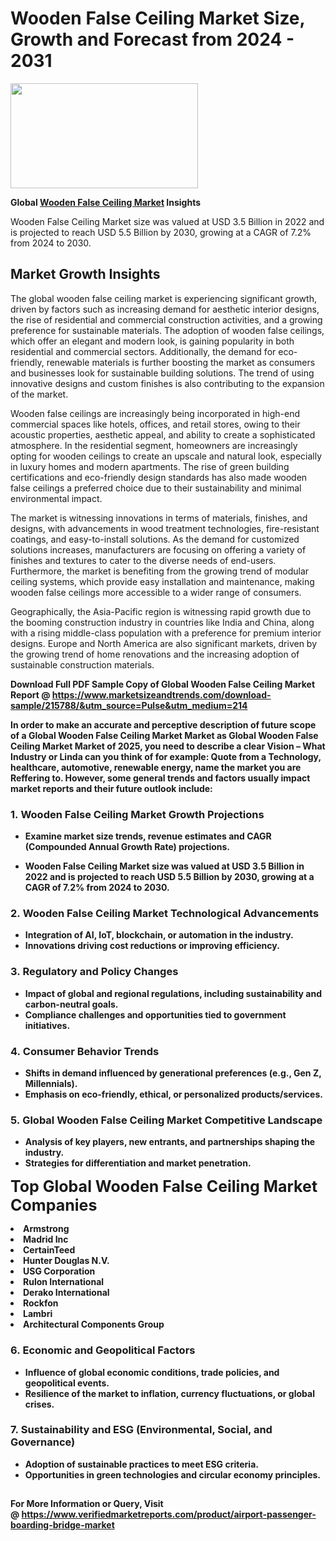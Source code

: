 <H1>Wooden False Ceiling Market Size, Growth and Forecast from 2024 - 2031</H1><img class="aligncenter size-medium wp-image-584254" src="https://thirdeyenews.in/wp-content/uploads/2024/09/Global-Market-Research-300x168.jpeg" alt="" width="300" height="168" /><p><strong>Global&nbsp;<a href="https://www.marketsizeandtrends.com/download-sample/215788/&amp;utm_source=Pulse&amp;utm_medium=214">Wooden False Ceiling Market</a> Insights</strong></p><p>Wooden False Ceiling Market size was valued at USD 3.5 Billion in 2022 and is projected to reach USD 5.5 Billion by 2030, growing at a CAGR of 7.2% from 2024 to 2030.</p><p><h2>Market Growth Insights</h2> <p>The global wooden false ceiling market is experiencing significant growth, driven by factors such as increasing demand for aesthetic interior designs, the rise of residential and commercial construction activities, and a growing preference for sustainable materials. The adoption of wooden false ceilings, which offer an elegant and modern look, is gaining popularity in both residential and commercial sectors. Additionally, the demand for eco-friendly, renewable materials is further boosting the market as consumers and businesses look for sustainable building solutions. The trend of using innovative designs and custom finishes is also contributing to the expansion of the market.</p> <p><strong></strong></p> <p>Wooden false ceilings are increasingly being incorporated in high-end commercial spaces like hotels, offices, and retail stores, owing to their acoustic properties, aesthetic appeal, and ability to create a sophisticated atmosphere. In the residential segment, homeowners are increasingly opting for wooden ceilings to create an upscale and natural look, especially in luxury homes and modern apartments. The rise of green building certifications and eco-friendly design standards has also made wooden false ceilings a preferred choice due to their sustainability and minimal environmental impact.</p> <p>The market is witnessing innovations in terms of materials, finishes, and designs, with advancements in wood treatment technologies, fire-resistant coatings, and easy-to-install solutions. As the demand for customized solutions increases, manufacturers are focusing on offering a variety of finishes and textures to cater to the diverse needs of end-users. Furthermore, the market is benefiting from the growing trend of modular ceiling systems, which provide easy installation and maintenance, making wooden false ceilings more accessible to a wider range of consumers.</p> <p>Geographically, the Asia-Pacific region is witnessing rapid growth due to the booming construction industry in countries like India and China, along with a rising middle-class population with a preference for premium interior designs. Europe and North America are also significant markets, driven by the growing trend of home renovations and the increasing adoption of sustainable construction materials.</p> <p><strong></p><p><span class=""><strong>Download Full PDF Sample Copy of Global Wooden False Ceiling Market Report</strong> @ <a href="https://www.marketsizeandtrends.com/download-sample/215788/&amp;utm_source=Pulse&amp;utm_medium=214" target="_blank">https://www.marketsizeandtrends.com/download-sample/215788/&amp;utm_source=Pulse&amp;utm_medium=214</a></span></p><p>In order to make an accurate and perceptive description of future scope of a Global&nbsp;Wooden False Ceiling Market Market as Global&nbsp;Wooden False Ceiling Market Market of 2025, you need to describe a clear Vision &ndash; What Industry or Linda can you think of for example: Quote from a Technology, healthcare, automotive, renewable energy, name the market you are Reffering to. However, some general trends and factors usually impact market reports and their future outlook include:</p><h3>1.&nbsp;<strong>Wooden False Ceiling Market Growth Projections</strong></h3><ul><li>Examine market size trends, revenue estimates and CAGR (Compounded Annual Growth Rate) projections.</li><li><p>Wooden False Ceiling Market size was valued at USD 3.5 Billion in 2022 and is projected to reach USD 5.5 Billion by 2030, growing at a CAGR of 7.2% from 2024 to 2030.</p></li></ul><h3>2.&nbsp;<strong>Wooden False Ceiling Market Technological Advancements</strong></h3><ul><li>Integration of AI, IoT, blockchain, or automation in the industry.</li><li>Innovations driving cost reductions or improving efficiency.</li></ul><h3>3.&nbsp;<strong>Regulatory and Policy Changes</strong></h3><ul><li>Impact of global and regional regulations, including sustainability and carbon-neutral goals.</li><li>Compliance challenges and opportunities tied to government initiatives.</li></ul><h3>4.&nbsp;<strong>Consumer Behavior Trends</strong></h3><ul><li>Shifts in demand influenced by generational preferences (e.g., Gen Z, Millennials).</li><li>Emphasis on eco-friendly, ethical, or personalized products/services.</li></ul><h3>5.&nbsp;<strong>Global Wooden False Ceiling Market Competitive Landscape</strong></h3><ul><li>Analysis of key players, new entrants, and partnerships shaping the industry.</li><li>Strategies for differentiation and market penetration.</li></ul><p data-pm-slice="1 1 []"><span style="color: inherit; font-family: inherit; font-size: 25px;">Top Global Wooden False Ceiling Market Companies</span></p><div class="" data-test-id=""><p><li>Armstrong</li><li> Madrid Inc</li><li> CertainTeed</li><li> Hunter Douglas N.V.</li><li> USG Corporation</li><li> Rulon International</li><li> Derako International</li><li> Rockfon</li><li> Lambri</li><li> Architectural Components Group</li></p></div><h3>6.&nbsp;<strong>Economic and Geopolitical Factors</strong></h3><ul><li>Influence of global economic conditions, trade policies, and geopolitical events.</li><li>Resilience of the market to inflation, currency fluctuations, or global crises.</li></ul><h3>7.&nbsp;<strong>Sustainability and ESG (Environmental, Social, and Governance)</strong></h3><ul><li>Adoption of sustainable practices to meet ESG criteria.</li><li>Opportunities in green technologies and circular economy principles.</li></ul><h2><strong style="font-size: 14px;">For More Information or Query, Visit @&nbsp;</strong><a style="background-color: #ffffff; font-size: 14px;" href="https://www.marketsizeandtrends.com/report/wooden-false-ceiling-market/" target="_blank">https://www.verifiedmarketreports.com/product/airport-passenger-boarding-bridge-market</a></h2>
